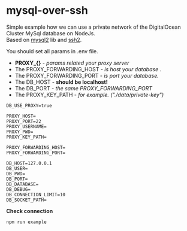 # mysql-over-ssh
Simple example how we can use a private network of the DigitalOcean Cluster MySql database on NodeJs.  
Based on [mysql2](https://github.com/sidorares/node-mysql2) lib and [ssh2](https://github.com/mscdex/ssh2).

You should set all params in .env file. 

- **PROXY_{}** - *params related your proxy server*
- The PROXY_FORWARDING_HOST - *is host your database .*
- The PROXY_FORWARDING_PORT  - *is port your database.*
- The DB_HOST - **should be localhost!**
- The DB_PORT - *the same PROXY_FORWARDING_PORT*
- The PROXY_KEY_PATH - *for example. ("./data/private-key")*

```
DB_USE_PROXY=true

PROXY_HOST=
PROXY_PORT=22
PROXY_USERNAME=
PROXY_PWD=
PROXY_KEY_PATH=

PROXY_FORWARDING_HOST=
PROXY_FORWARDING_PORT=

DB_HOST=127.0.0.1
DB_USER=
DB_PWD=
DB_PORT=
DB_DATABASE=
DB_DEBUG=
DB_CONNECTION_LIMIT=10
DB_SOCKET_PATH=
```


**Check connection**

```
npm run example
```